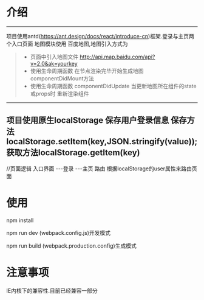 # 介绍

------

项目使用antd(https://ant.design/docs/react/introduce-cn)框架.登录与主页两个入口页面
地图模块使用 百度地图,地图引入方式为
>* 页面中引入地图文件 http://api.map.baidu.com/api?v=2.0&ak=yourkey
>* 使用生命周期函数 在节点渲染完毕开始生成地图  componentDidMount方法
>* 使用生命周期函数 componentDidUpdate 当更新地图所在组件的state或props时 重新渲染组件

------
项目使用原生localStorage 保存用户登录信息
保存方法localStorage.setItem(key,JSON.stringify(value));
获取方法localStorage.getItem(key)
------

//页面逻辑
入口界面
---登录
---主页
路由
    根据localStorage的user属性来路由页面




# 使用

npm install 

npm run dev (webpack.config.js)开发模式

npm run build (webpack.production.config)生成模式

# 注意事项

IE内核下的兼容性.目前已经兼容一部分